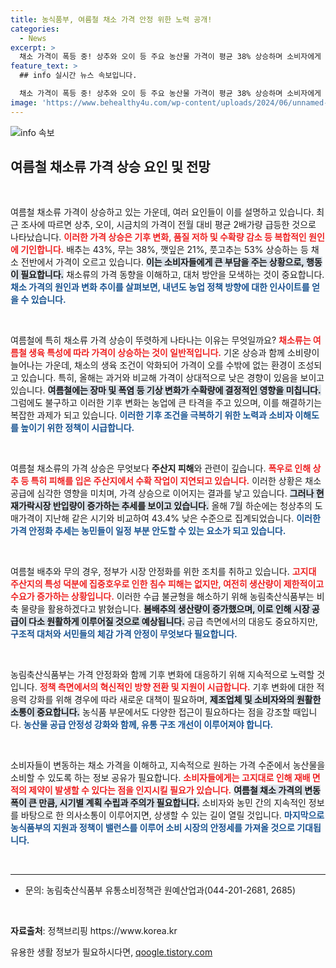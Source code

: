 ```yaml
---
title: 농식품부, 여름철 채소 가격 안정 위한 노력 공개!
categories:
  - News
excerpt: >
  채소 가격이 폭등 중! 상추와 오이 등 주요 농산물 가격이 평균 38% 상승하며 소비자에게 충격을 주고 있습니다. 여름철 기후 변화로 인해 수급 불균형이 심화되고 있는 지금, 정부의 대응은? 클릭하여 자세한 소식을 확인하세요!
feature_text: >
  ## info 실시간 뉴스 속보입니다.

  채소 가격이 폭등 중! 상추와 오이 등 주요 농산물 가격이 평균 38% 상승하며 소비자에게 충격을 주고 있습니다. 여름철 기후 변화로 인해 수급 불균형이 심화되고 있는 지금, 정부의 대응은? 클릭하여 자세한 소식을 확인하세요!
image: 'https://www.behealthy4u.com/wp-content/uploads/2024/06/unnamed-file.png'
---
```


<p><img src="https://www.behealthy4u.com/wp-content/uploads/2024/06/unnamed-file.png" alt="info 속보" /></p>

<h2 data-ke-size="size26">여름철 채소류 가격 상승 요인 및 전망</h2>

<p data-ke-size="size16">&nbsp;</p>

<p>여름철 채소류 가격이 상승하고 있는 가운데, 여러 요인들이 이를 설명하고 있습니다. 최근 조사에 따르면 상추, 오이, 시금치의 가격이 전월 대비 평균 2배가량 급등한 것으로 나타났습니다. <b><span style="color: #ee2323;">이러한 가격 상승은 기후 변화, 품질 저하 및 수확량 감소 등 복합적인 원인에 기인합니다.</span></b> 배추는 43%, 무는 38%, 깻잎은 21%, 풋고추는 53% 상승하는 등 채소 전반에서 가격이 오르고 있습니다. <b><span style="background-color: #21538527;">이는 소비자들에게 큰 부담을 주는 상황으로, 행동이 필요합니다.</span></b> 채소류의 가격 동향을 이해하고, 대처 방안을 모색하는 것이 중요합니다. <b><span style="color: #1a5490;">채소 가격의 원인과 변화 추이를 살펴보면, 내년도 농업 정책 방향에 대한 인사이트를 얻을 수 있습니다.</span></b></p>

<p data-ke-size="size16">&nbsp;</p>

<p>여름철에 특히 채소류 가격 상승이 뚜렷하게 나타나는 이유는 무엇일까요? <b><span style="color: #ee2323;">채소류는 여름철 생육 특성에 따라 가격이 상승하는 것이 일반적입니다.</span></b> 기온 상승과 함께 소비량이 늘어나는 가운데, 채소의 생육 조건이 악화되어 가격이 오를 수밖에 없는 환경이 조성되고 있습니다. 특히, 올해는 과거와 비교해 가격이 상대적으로 낮은 경향이 있음을 보이고 있습니다. <b><span style="background-color: #21538527;">여름철에는 장마 및 폭염 등 기상 변화가 수확량에 결정적인 영향을 미칩니다.</span></b> 그럼에도 불구하고 이러한 기후 변화는 농업에 큰 타격을 주고 있으며, 이를 해결하기는 복잡한 과제가 되고 있습니다. <b><span style="color: #1a5490;">이러한 기후 조건을 극복하기 위한 노력과 소비자 이해도를 높이기 위한 정책이 시급합니다.</span></b></p>

<p data-ke-size="size16">&nbsp;</p>

<p>여름철 채소류의 가격 상승은 무엇보다 <b>주산지 피해</b>와 관련이 깊습니다. <b><span style="color: #ee2323;">폭우로 인해 상추 등 특히 피해를 입은 주산지에서 수확 작업이 지연되고 있습니다.</span></b> 이러한 상황은 채소 공급에 심각한 영향을 미치며, 가격 상승으로 이어지는 결과를 낳고 있습니다. <b><span style="background-color: #21538527;">그러나 현재가락시장 반입량이 증가하는 추세를 보이고 있습니다.</span></b> 올해 7월 하순에는 청상추의 도매가격이 지난해 같은 시기와 비교하여 43.4% 낮은 수준으로 집계되었습니다. <b><span style="color: #1a5490;">이러한 가격 안정화 추세는 농민들이 일정 부분 안도할 수 있는 요소가 되고 있습니다.</span></b></p>

<p data-ke-size="size16">&nbsp;</p>

<p>여름철 배추와 무의 경우, 정부가 시장 안정화를 위한 조치를 취하고 있습니다. <b><span style="color: #ee2323;">고지대 주산지의 특성 덕분에 집중호우로 인한 침수 피해는 없지만, 여전히 생산량이 제한적이고 수요가 증가하는 상황입니다.</span></b> 이러한 수급 불균형을 해소하기 위해 농림축산식품부는 비축 물량을 활용하겠다고 밝혔습니다. <b><span style="background-color: #21538527;">봄배추의 생산량이 증가했으며, 이로 인해 시장 공급이 다소 원활하게 이루어질 것으로 예상됩니다.</span></b> 공급 측면에서의 대응도 중요하지만, <b><span style="color: #1a5490;">구조적 대처와 서민들의 체감 가격 안정이 무엇보다 필요합니다.</span></b></p>

<p data-ke-size="size16">&nbsp;</p>

<p>농림축산식품부는 가격 안정화와 함께 기후 변화에 대응하기 위해 지속적으로 노력할 것입니다. <b><span style="color: #ee2323;">정책 측면에서의 혁신적인 방향 전환 및 지원이 시급합니다.</span></b> 기후 변화에 대한 적응력 강화를 위해 경우에 따라 새로운 대책이 필요하며, <b><span style="background-color: #21538527;">제조업체 및 소비자와의 원활한 소통이 중요합니다.</span></b> 농식품 부문에서도 다양한 접근이 필요하다는 점을 강조할 때입니다. <b><span style="color: #1a5490;">농산물 공급 안정성 강화와 함께, 유통 구조 개선이 이루어져야 합니다.</span></b></p>

<p data-ke-size="size16">&nbsp;</p>

<p>소비자들이 변동하는 채소 가격을 이해하고, 지속적으로 원하는 가격 수준에서 농산물을 소비할 수 있도록 하는 정보 공유가 필요합니다. <b><span style="color: #ee2323;">소비자들에게는 고지대로 인해 재배 면적의 제약이 발생할 수 있다는 점을 인지시킬 필요가 있습니다.</span></b> <b><span style="background-color: #21538527;">여름철 채소 가격의 변동 폭이 큰 만큼, 시기별 계획 수립과 주의가 필요합니다.</span></b> 소비자와 농민 간의 지속적인 정보를 바탕으로 한 의사소통이 이루어지면, 상생할 수 있는 길이 열릴 것입니다. <b><span style="color: #1a5490;">마지막으로 농식품부의 지원과 정책이 밸런스를 이루어 소비 시장의 안정세를 가져올 것으로 기대됩니다.</span></b></p>

<p data-ke-size="size16">&nbsp;</p>

<hr>

<ul>
<li>문의: 농림축산식품부 유통소비정책관 원예산업과(044-201-2681, 2685)</li>
</ul>

<p data-ke-size="size16">&nbsp;</p>

<p><strong>자료출처</strong>: 정책브리핑 https://www.korea.kr</p>
유용한 생활 정보가 필요하시다면, <a href="https://qoogle.tistory.com" rel="dofollow">qoogle.tistory.com</a>


